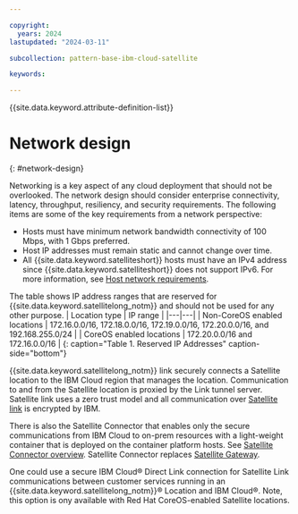 ```yaml
---

copyright:
  years: 2024
lastupdated: "2024-03-11"

subcollection: pattern-base-ibm-cloud-satellite

keywords:

---
```


{{site.data.keyword.attribute-definition-list}}

# Network design
{: #network-design}

Networking is a key aspect of any cloud deployment that should not be overlooked. The network design should consider enterprise connectivity, latency, throughput, resiliency, and security requirements. The following items are some of the key requirements from a network perspective:

- Hosts must have minimum network bandwidth connectivity of 100 Mbps, with 1 Gbps preferred.
- Host IP addresses must remain static and cannot change over time.
- All {{site.data.keyword.satelliteshort}} hosts must have an IPv4 address since {{site.data.keyword.satelliteshort}} does not support IPv6. For more information, see [Host network requirements](/docs/satellite?topic=satellite-reqs-host-network).


The table shows IP address ranges that are reserved for {{site.data.keyword.satellitelong_notm}} and should not be used for any other purpose.
| Location type | IP range |
|---|---|
| Non-CoreOS enabled locations | 172.16.0.0/16, 172.18.0.0/16, 172.19.0.0/16, 172.20.0.0/16, and 192.168.255.0/24 |
| CoreOS enabled locations | 172.20.0.0/16 and 172.16.0.0/16 |
{: caption="Table 1. Reserved IP Addresses" caption-side="bottom"}


{{site.data.keyword.satellitelong_notm}} link securely connects a Satellite location to the IBM Cloud region that manages the location. Communication to and from the Satellite location is proxied by the Link tunnel server. Satellite link uses a zero trust model and all communication over [Satellite link](/docs/satellite?topic=satellite-link-location-cloud) is encrypted by IBM.

There is also the Satellite Connector that enables only the secure communications from IBM Cloud to on-prem resources with a light-weight container that is deployed on the container platform hosts. See [Satellite Connector overview](/docs/satellite?topic=satellite-understand-connectors).
Satellite Connector replaces [Satellite Gateway](/docs/satellite?topic=satellite-connector-and-secure-gateway).

One could use a secure IBM Cloud® Direct Link connection for Satellite Link communications between customer services running in an {{site.data.keyword.satellitelong_notm}}® Location and IBM Cloud®. Note, this option is ony available with Red Hat CoreOS-enabled Satellite locations.
